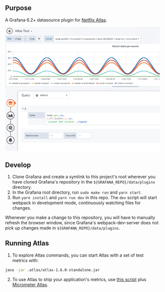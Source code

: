 ## Purpose

A Grafana 6.2+ datasource plugin for [Netflix Atlas](https://github.com/netflix/atlas/wiki).

![Plugin example](doc/img/sps.png)

## Develop

1. Clone Grafana and create a symlink to this project's root wherever you have cloned Grafana's repository in the `${GRAFANA_REPO}/data/plugins` directory.
2. In the Grafana root directory, run `sudo make run` and `yarn start`.
3. Run `yarn install` and `yarn run dev` in this repo. The `dev` script will start webpack in development mode, continuously watching files for changes.

Whenever you make a change to this repository, you will have to manually refresh the browser window, since Grafana's webpack-dev-server does not pick up changes made in `${GRAFANA_REPO}/data/plugins`.

## Running Atlas

1. To explore Atlas commands, you can start Atlas with a set of test metrics with:

```bash
java -jar .atlas/atlas-1.6.0-standalone.jar
```

2. To use Atlas to ship your application's metrics, use [this script](https://github.com/micrometer-metrics/micrometer/blob/master/scripts/atlas.sh) plus [Micrometer Atlas](http://micrometer.io/docs/registry/atlas).
